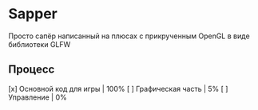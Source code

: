 # Sapper
Просто сапёр написанный на плюсах с прикрученным OpenGL в виде библиотеки GLFW

## Процесс
[x] Основной код для игры  | 100%
[ ] Графическая часть      | 5%
[ ] Управление             | 0%